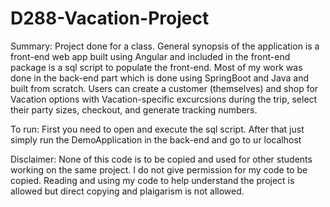# D288-Vacation-Project

Summary:
    Project done for a class. General synopsis of the application is a front-end web app built using Angular and included in the front-end package is a sql script to populate the front-end. Most of my work was done in the back-end part which is done using SpringBoot and Java and built from scratch. Users can create a customer (themselves) and shop for Vacation options with Vacation-specific excurcsions during the trip, select their party sizes, checkout, and generate tracking numbers.

To run: 
    First you need to open and execute the sql script. After that just simply run the DemoApplication in the back-end and go to ur localhost

Disclaimer:
    None of this code is to be copied and used for other students working on the same project. I do not give permission for my code to be copied. Reading and using my code to help understand the project is allowed but direct copying and plaigarism is not allowed.